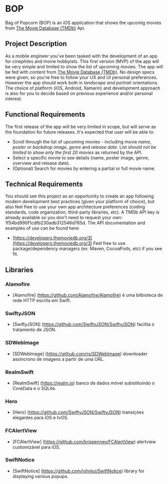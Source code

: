 # BOP
Bag of Popcorn (BOP) is an iOS application that shows the upcomig movies from [The Movie Database (TMDb)](https://www.themoviedb.org/) Api.

## Project Description

   As a mobile engineer you've been tasked with the development of an app for cinephiles and movie hobbyists. This first version (MVP) of the app will be very simple and limited to show the list of upcoming movies. The app will be fed with content from [The Movie Database (TMDb)](https://www.themoviedb.org/). No design specs were given, so you're free to follow your UX and UI personal preferences. However the app should work both in *landscape and portrait* orientations. The choice of platform (iOS, Android, Xamarin) and development approach is also for you to decide based on previous experience and/or personal interest.

## Functional Requirements

   The first release of the app will be very limited in scope, but will serve as the foundation for future releases. It's expected that user will be able to:
* Scroll through the list of upcoming movies - including movie *name*, *poster or backdrop image*, *genre* and *release date*. List *should not be limited to show only the first 20 movies* as returned by the API.
* Select a specific movie to see details (name, poster image, genre, overview and release date).
* (Optional) Search for movies by entering a partial or full movie name.

## Technical Requirements
   You should see this project as an opportunity to create an app following modern development best practices (given your platform of choice), but also feel free to use your own app architecture preferences (coding standards, code organization, third-party libraries, etc).
   A TMDb API key is already available so you don't need to request your own:
      1f54bd990f1cdfb230adb312546d765d.
The API documentation and examples of use can be found here:
* [https://developers.themoviedb.org/3](https://developers.themoviedb.org/3)
Feel free to use package/dependency managers (ex: Maven, CocoaPods, etc) if you see fit.

## Libraries

### Alamofire

* [Alamofire] (https://github.com/Alamofire/Alamofire) é uma bilbioteca de rede HTTP escrita em Swift.

### SwiftyJSON

* [SwiftyJSON] (https://github.com/SwiftyJSON/SwiftyJSON) facilita o tratamento de JSON.

### SDWebImage

* [SDWebImage] (https://github.com/rs/SDWebImage) downloader assíncrono de imagens a partir de uma URL.

### RealmSwift

* [RealmSwift] (https://realm.io) banco de dados móvel subistituindo o CoreData e o SQLite.

### Hero

* [Hero] (https://github.com/SwiftyJSON/SwiftyJSON) transições elegantes para iOS e tvOS.

### FCAlertView

* [FCAlertView] (https://github.com/krispenney/FCAlertView) alertview customizável para iOS.

### SwiftNotice

* [SwiftNotice] (https://github.com/johnlui/SwiftNotice) library for displaying various popups.
